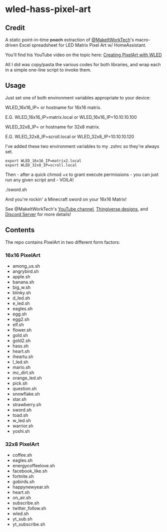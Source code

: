# wled-hass-pixel-art

## Credit

A static point-in-time ~~poach~~ extraction of [@MakeItWorkTech](https://twitter.com/MakeItWorkTech)'s macro-driven Excel spreadsheet for LED Matrix Pixel Art w/ HomeAssistant.

You'll find his YouTube video on the topic here: [Creating PixelArt with WLED](https://www.youtube.com/watch?v=WSex5f1qzH8)

All I did was copy/pasta the various codes for both libraries, and wrap each in a simple one-line script to invoke them.

## Usage
Just set one of both environment variables appropriate to your device:

WLED_16x16_IP=<WLED IP Address> or hostname for 16x16 matrix.  

E.G.
WLED_16x16_IP=matrix.local or
WLED_16x16_IP=10.10.10.100

WLED_32x8_IP=<WLED IP Address> or hostname for 32x8 matrix.

E.G.
WLED_32x8_IP=scroll.local or
WLED_32x8_IP=10.10.10.120

I've added these two environment variables to my .zshrc so they're always set.

```shell
export WLED_16x16_IP=matrix2.local
export WLED_32x8_IP=scroll.local
```

Then - after a quick chmod +x to grant execute permissions - you can just run any given script and - VOILA!

./sword.sh

And you're rockin' a Minecraft sword on your 16x16 Matrix!

See @MakeItWorkTech's [YouTube channel](https://www.youtube.com/channel/UCGoreZKPBtCXCf54F3DF4ug), [Thingiverse designs](https://www.thingiverse.com/makeitworktech/designs), and [Discord Server](https://discord.com/invite/cb7jNh37p2) for more details!

## Contents

The repo contains PixelArt in two different form factors:

### 16x16 PixelArt

* among_us.sh
* angrybird.sh
* apple.sh
* banana.sh
* big_w.sh
* blinky.sh
* d_led.sh
* e_led.sh
* eagles.sh
* egg.sh
* egg2.sh
* elf.sh
* flower.sh
* gold.sh
* gold2.sh
* hass.sh
* heart.sh
* iheartu.sh
* l_led.sh
* mario.sh
* mc_dirt.sh
* orange_led.sh
* pick.sh
* question.sh
* snowflake.sh
* star.sh
* strawberry.sh
* sword.sh
* toad.sh
* w_led.sh
* warrior.sh
* yoshi.sh

### 32x8 PixelArt

* coffee.sh
* eagles.sh
* energycoffeelove.sh
* facebook_like.sh
* fortnite.sh
* gobirds.sh
* happynewyear.sh
* heart.sh
* on_air.sh
* subscribe.sh
* twitter_follow.sh
* wled.sh
* yt_sub.sh
* yt_subscribe.sh